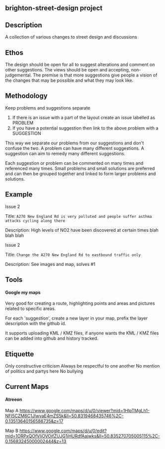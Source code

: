 brighton-street-design project
--
Description
---
A collection of various changes to street design and discussions

Ethos
--
The design should be open for all to suggest alterations and comment on other suggestions.  The views should be open and accepting, non-judgemental.  The premise is that more suggestions give people a vision of the changes that may be possible and what they may look like.

Methodology
--
Keep problems and suggestions separate

1. If there is an issue with a part of the layout create an issue labelled as PROBLEM
2. If you have a potential suggestion then link to the above problem with a SUGGESTION

This way we separate our problems from our suggestions and don't confuse the two.  A problem can have many different suggestions.  A suggestion can aim to remedy many different suggestions.

Each suggestion or problem can be commented on many times and referenced many times.  Small problems and small solutions are preferred and can then be grouped together and linked to form larger problems and solutions.

Example
--
Issue 2

Title: 
`A270 New England Rd is very polluted and people suffer asthma attacks cycling along there`

Description: High levels of NO2 have been discovered at certain times blah blah blah 

Issue 2

Title: 
`Change the A270 New England Rd to eastbound traffic only`

Description: See images and map, solves #1 
   
Tools
--
#### Google my maps
Very good for creating a route, highlighting points and areas and pictures related to specific areas.

For each 'suggestion', create a new layer in your map, prefix the layer description with the github id. 

It supports uploading KML / KMZ files, if anyone wants the KML / KMZ files can be added into github and history tracked.

Etiquette
--
Only constructive criticism
Always be respectful to one another
No mention of politics and partys here
No bullying

Current Maps
--
#### Atreeon
Map A
https://www.google.com/maps/d/u/0/viewer?mid=1HIpTMgLh1-NFl5CZM6C1JlwvaE4mZS5k&ll=50.8319468435746%2C-0.13513640156588735&z=17

Map B
https://www.google.com/maps/d/u/0/edit?mid=1ORPxQOfVljOVOjfZUJG1jHURdfAajwks&ll=50.835270705005115%2C-0.15683245000002444&z=13
